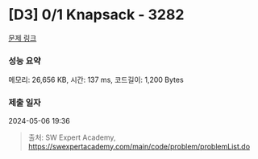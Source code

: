 # [D3] 0/1 Knapsack - 3282 

[문제 링크](https://swexpertacademy.com/main/code/problem/problemDetail.do?contestProbId=AWBJAVpqrzQDFAWr) 

### 성능 요약

메모리: 26,656 KB, 시간: 137 ms, 코드길이: 1,200 Bytes

### 제출 일자

2024-05-06 19:36



> 출처: SW Expert Academy, https://swexpertacademy.com/main/code/problem/problemList.do